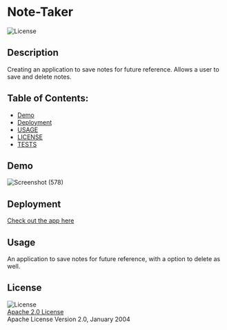 # Note-Taker
  ![License](https://img.shields.io/badge/License-Apache_2.0-blue.svg)

  ## Description
  Creating an application to save notes for future reference. Allows a user to save and delete notes.

  ## Table of Contents:
  * [Demo](#demo) 
  * [Deployment](#deployment)  
  * [USAGE](#usage)
  * [LICENSE](#license)  
  * [TESTS](#tests)  

  ## Demo
![Screenshot (578)](https://user-images.githubusercontent.com/96558916/154822739-0bc7c54f-c880-44b7-be95-9eeefd028626.png)


  ## Deployment
  [Check out the app here](https://safe-ridge-40860.herokuapp.com/notes)

  ## Usage

  An application to save notes for future reference, with a option to delete as well.

  ## License

  ![License](https://img.shields.io/badge/License-Apache_2.0-blue.svg)  
  [Apache 2.0 License](https://opensource.org/licenses/Apache-2.0)  
  Apache License
      Version 2.0, January 2004
